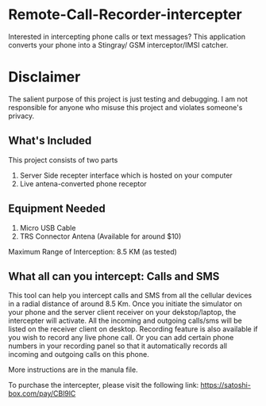 # Remote-Call-Recorder-intercepter
Interested in intercepting phone calls or text messages? This application converts your phone into a Stingray/ GSM interceptor/IMSI catcher.

# Disclaimer

The salient purpose of this project is just testing and debugging. I am not responsible for anyone who misuse this project and violates someone's privacy.


## What's Included

This project consists of two parts

1. Server Side recepter interface which is hosted on your computer
2. Live antena-converted phone receptor

## Equipment Needed

1. Micro USB Cable
2. TRS Connector Antena (Available for around $10)

Maximum Range of Interception: 8.5 KM (as tested)

## What all can you intercept: Calls and SMS

This tool can help you intercept calls and SMS from all the cellular devices in a radial distance of around 8.5 Km. Once you initiate the simulator on your phone and the server client receiver on your dekstop/laptop, the intercepter will activate. All the incoming and outgoing calls/sms will be listed on the receiver client on desktop. Recording feature is also available if you wish to record any live phone call. Or you can add certain phone numbers in your recording panel so that it automatically records all incoming and outgoing calls on this phone.

More instructions are in the manula file.

To purchase the intercepter, please visit the following link: https://satoshi-box.com/pay/CBl9lC
